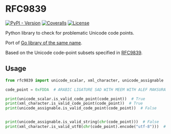 # RFC9839

[![PyPI - Version](https://img.shields.io/pypi/v/rfc9839?style=for-the-badge)](https://pypi.org/project/rfc9839)
[![Coveralls](https://img.shields.io/coverallsCoverage/github/elliotwutingfeng/rfc9839?logo=coveralls&style=for-the-badge)](https://coveralls.io/github/elliotwutingfeng/rfc9839?branch=main)
[![License](https://img.shields.io/badge/LICENSE-MIT-GREEN?style=for-the-badge)](LICENSE)

Python library to check for problematic Unicode code points.

Port of [Go library of the same name](https://github.com/timbray/rfc9839).

Based on the Unicode code-point subsets specified in [RFC9839](https://www.rfc-editor.org/rfc/rfc9839.html).

## Usage

```python
from rfc9839 import unicode_scalar, xml_character, unicode_assignable

code_point = 0xFDDA  # ARABIC LIGATURE SAD WITH MEEM WITH ALEF MAKSURA FINAL FORM

print(unicode_scalar.is_valid_code_point(code_point))  # True
print(xml_character.is_valid_code_point(code_point))  # True
print(unicode_assignable.is_valid_code_point(code_point))  # False


print(unicode_assignable.is_valid_string(chr(code_point)))  # False
print(xml_character.is_valid_utf8(chr(code_point).encode("utf-8")))  # True
```
